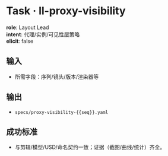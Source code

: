 # Task · ll-proxy-visibility

**role**: Layout Lead  
**intent**: 代理/实例/可见性层策略  
**elicit**: false

## 输入

- 所需字段：序列/镜头/版本/渲染器等

## 输出

- `specs/proxy-visibility-{{seq}}.yaml`

## 成功标准

- 与剪辑/模型/USD/命名契约一致；证据（截图/曲线/统计）齐全。
